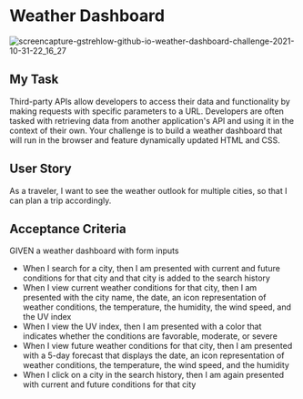 # Weather Dashboard

![screencapture-gstrehlow-github-io-weather-dashboard-challenge-2021-10-31-22_16_27](https://user-images.githubusercontent.com/90304692/139617050-767727cc-db0c-4d46-b60e-d4fad151bfd9.png)


## My Task
Third-party APIs allow developers to access their data and functionality by making requests with specific parameters to a URL. Developers are often tasked with retrieving data from another application's API and using it in the context of their own. Your challenge is to build a weather dashboard that will run in the browser and feature dynamically updated HTML and CSS.

## User Story
As a traveler, I want to see the weather outlook for multiple cities, so that I can plan a trip accordingly.

## Acceptance Criteria 
GIVEN a weather dashboard with form inputs
- When I search for a city, then I am presented with current and future conditions for that city and that city is added to the search history
- When I view current weather conditions for that city, then I am presented with the city name, the date, an icon representation of weather conditions, the temperature, the humidity, the wind speed, and the UV index
- When I view the UV index, then I am presented with a color that indicates whether the conditions are favorable, moderate, or severe
- When I view future weather conditions for that city, then I am presented with a 5-day forecast that displays the date, an icon representation of weather conditions, the temperature, the wind speed, and the humidity
- When I click on a city in the search history, then I am again presented with current and future conditions for that city
